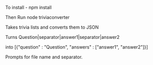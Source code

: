 To install - npm install

Then Run node triviaconverter

Takes trivia lists and converts them to JSON

Turns Question|separator|answer1|separator|answer2

into [{"question" : "Question", "answers" : ["answer1", "answer2"]}]

Prompts for file name and separator.